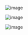 ![image](https://github.com/user-attachments/assets/5a932f37-4945-4ae7-8b50-5547d1efdcd0)

![image](https://github.com/user-attachments/assets/00cabf8b-f47d-47f2-ab78-d1a6ccab098c)

![image](https://github.com/user-attachments/assets/3d5c7f36-3f6b-4332-9999-e863e8d0cf90)
